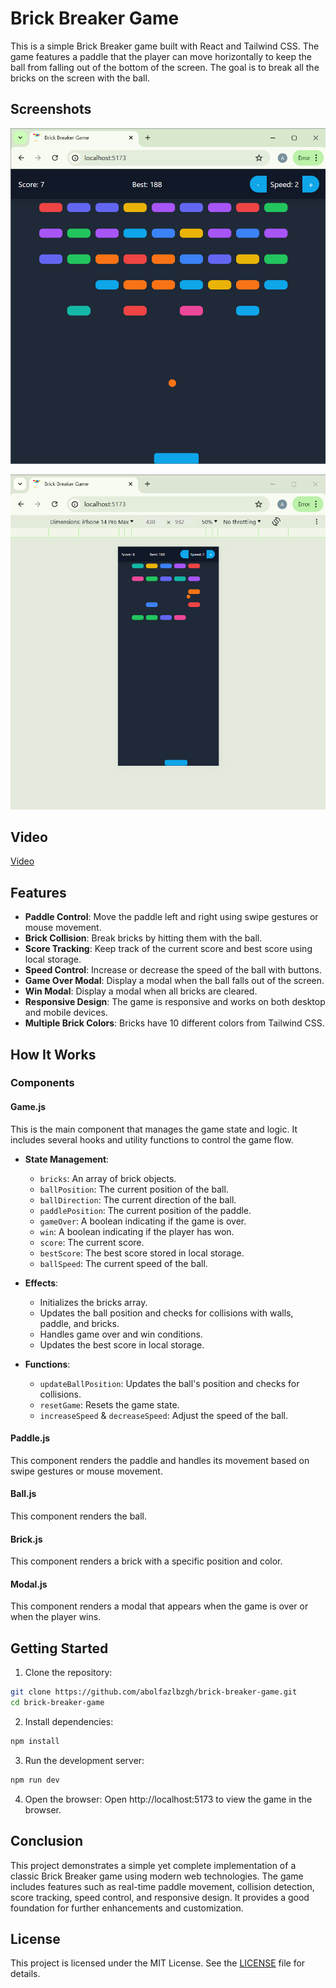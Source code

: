 # Brick Breaker Game

This is a simple Brick Breaker game built with React and Tailwind CSS. The game features a paddle that the player can move horizontally to keep the ball from falling out of the bottom of the screen. The goal is to break all the bricks on the screen with the ball.

## Screenshots

!["browser"](./screenshot-one.png)

!["mobile"](./screenshot-two.png)

## Video

[Video](https://github.com/abolfazlbzgh/brick-breaker-game/raw/main/video.mp4)

## Features

- **Paddle Control**: Move the paddle left and right using swipe gestures or mouse movement.
- **Brick Collision**: Break bricks by hitting them with the ball.
- **Score Tracking**: Keep track of the current score and best score using local storage.
- **Speed Control**: Increase or decrease the speed of the ball with buttons.
- **Game Over Modal**: Display a modal when the ball falls out of the screen.
- **Win Modal**: Display a modal when all bricks are cleared.
- **Responsive Design**: The game is responsive and works on both desktop and mobile devices.
- **Multiple Brick Colors**: Bricks have 10 different colors from Tailwind CSS.

## How It Works

### Components

#### Game.js

This is the main component that manages the game state and logic. It includes several hooks and utility functions to control the game flow.

- **State Management**:
  - `bricks`: An array of brick objects.
  - `ballPosition`: The current position of the ball.
  - `ballDirection`: The current direction of the ball.
  - `paddlePosition`: The current position of the paddle.
  - `gameOver`: A boolean indicating if the game is over.
  - `win`: A boolean indicating if the player has won.
  - `score`: The current score.
  - `bestScore`: The best score stored in local storage.
  - `ballSpeed`: The current speed of the ball.

- **Effects**:
  - Initializes the bricks array.
  - Updates the ball position and checks for collisions with walls, paddle, and bricks.
  - Handles game over and win conditions.
  - Updates the best score in local storage.

- **Functions**:
  - `updateBallPosition`: Updates the ball's position and checks for collisions.
  - `resetGame`: Resets the game state.
  - `increaseSpeed` & `decreaseSpeed`: Adjust the speed of the ball.

#### Paddle.js
This component renders the paddle and handles its movement based on swipe gestures or mouse movement.

#### Ball.js
This component renders the ball.

#### Brick.js
This component renders a brick with a specific position and color.

#### Modal.js
This component renders a modal that appears when the game is over or when the player wins.


## Getting Started

1. Clone the repository:

```bash
git clone https://github.com/abolfazlbzgh/brick-breaker-game.git
cd brick-breaker-game
```

2. Install dependencies:
```bash
npm install
```
3. Run the development server:
```bash
npm run dev
```
4. Open the browser:
Open http://localhost:5173 to view the game in the browser.

## Conclusion
This project demonstrates a simple yet complete implementation of a classic Brick Breaker game using modern web technologies. The game includes features such as real-time paddle movement, collision detection, score tracking, speed control, and responsive design. It provides a good foundation for further enhancements and customization.

## License
This project is licensed under the MIT License. See the [LICENSE](./LICENSE.txt) file for details.
